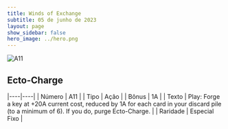 ```yaml
---
title: Winds of Exchange
subtitle: 05 de junho de 2023
layout: page
show_sidebar: false
hero_image: ../hero.png
---
```


![A11](https://mastervault-storage-prod.s3.amazonaws.com/media/card_front/en/453_A11_091a2b6250e0_en.png)

## Ecto-Charge

|----|----|
| Número | A11 |
| Tipo | Ação |
| Bônus | 1A |
| Texto | Play: Forge a key at +20A current cost, reduced by 1A for each card in your discard pile (to a minimum of 6). If you do, purge Ecto-Charge. |
| Raridade | Especial Fixo |
